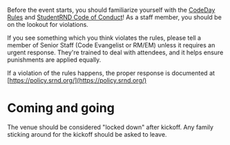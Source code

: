 Before the event starts, you should familiarize yourself with the [CodeDay Rules](https://codeday.org/rules) and [StudentRND Code of Conduct](https://srnd.org/conduct)! As a staff member, you should be on the lookout for violations.

If you see something which you think violates the rules, please tell a member of Senior Staff \(Code Evangelist or RM/EM\) unless it requires an urgent response. They're trained to deal with attendees, and it helps ensure punishments are applied equally.

If a violation of the rules happens, the proper response is documented at [https://policy.srnd.org/](https://policy.srnd.org/)

# Coming and going

The venue should be considered "locked down" after kickoff. Any family sticking around for the kickoff should be asked to leave. 



